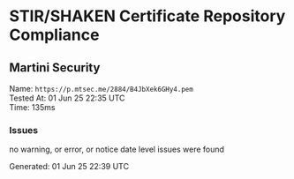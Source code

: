 # STIR/SHAKEN Certificate Repository Compliance

## Martini Security

Name: `https://p.mtsec.me/2884/B4JbXek6GHy4.pem`\
Tested At: 01 Jun 25 22:35 UTC\
Time: 135ms

### Issues

no warning, or error, or notice date level issues were found

Generated: 01 Jun 25 22:39 UTC